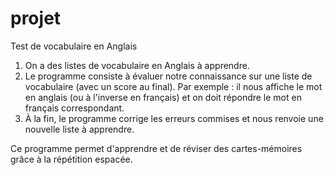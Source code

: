 # projet

Test de vocabulaire en Anglais

1) On a des listes de vocabulaire en Anglais à apprendre. 
2) Le programme consiste à évaluer notre connaissance sur une liste de vocabulaire (avec un score au final).
Par exemple : il nous affiche le mot en anglais (ou à l'inverse en français) et on doit répondre le mot en français correspondant.
3) À la fin, le programme corrige les erreurs commises et nous renvoie une nouvelle liste à apprendre. 

Ce programme permet d'apprendre et de réviser des cartes-mémoires grâce à la répétition espacée.
